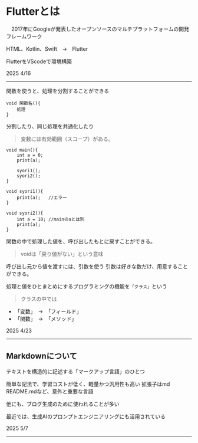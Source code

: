 # Flutterとは
　2017年にGoogleが発表したオープンソースのマルチプラットフォームの開発フレームワーク

HTML、Kotlin、Swift　→　Flutter

FlutterをVScodeで環境構築

2025 4/16
***



関数を使うと、処理を分割することができる
```
void 関数名(){
    処理
}
```
分割したり、同じ処理を共通化したり

>変数には有効範囲（スコープ）がある。
```
void main(){
    int a = 0;
    print(a);

    syori1();
    syori2();
}

void syori1(){
    print(a);   //エラー
}

void syori2(){
    int a = 10; //mainのaとは別
    print(a);
}
```
関数の中で処理した値を、呼び出したもとに戻すことができる。

>voidは「戻り値がない」という意味

呼び出し元から値を渡すには、引数を使う
引数は好きな数だけ、用意することができる。

処理と値をひとまとめにするプログラミングの機能を`「クラス」`という

>クラスの中では
- 「変数」　→　「フィールド」
- 「関数」　→　「メソッド」

2025 4/23
***



## Markdownについて
テキストを構造的に記述する「マークアップ言語」のひとつ

簡単な記法で、学習コストが低く、軽量かつ汎用性も高い
拡張子はmd　　README.mdなど、意外と重要な言語

他にも、ブログ生成のために使われることが多い

最近では、生成AIのプロンプトエンジニアリングにも活用されている

2025 5/7 
***